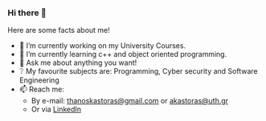 ### Hi there 👋
Here are some facts about me!
- 🔭 I’m currently working on my University Courses.
- 🌱 I’m currently learning c++ and object oriented programming.
- 💬 Ask me about anything you want!
- :grey_question: My favourite subjects are: Programming, Cyber security and Software Engineering
- 📫 Reach me: 
  * By e-mail: [thanoskastoras@gmail.com](mailto:thanoskastoras@gmail.com) or [akastoras@uth.gr](mailto:akastoras@uth.gr)
  * Or via [LinkedIn](https://www.linkedin.com/in/thanos-kastoras-89a40a1a4/)

